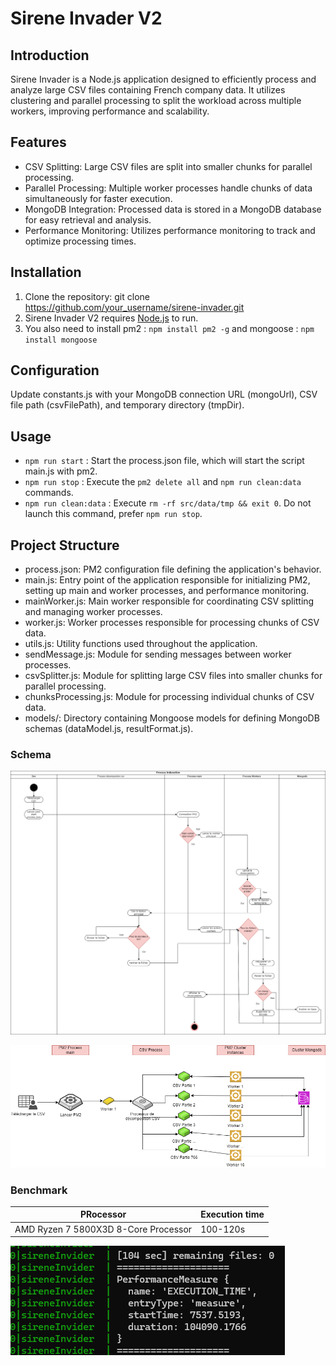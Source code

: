 # Sirene Invader V2

## Introduction
Sirene Invader is a Node.js application designed to efficiently process and analyze large CSV files containing French company data. It utilizes clustering and parallel processing to split the workload across multiple workers, improving performance and scalability.

## Features
- CSV Splitting: Large CSV files are split into smaller chunks for parallel processing.
- Parallel Processing: Multiple worker processes handle chunks of data simultaneously for faster execution.
- MongoDB Integration: Processed data is stored in a MongoDB database for easy retrieval and analysis.
- Performance Monitoring: Utilizes performance monitoring to track and optimize processing times.
## Installation
1. Clone the repository: git clone https://github.com/your_username/sirene-invader.git
2. Sirene Invader V2 requires [Node.js](https://nodejs.org/) to run.
3. You also need to install pm2 : `npm install pm2 -g` and mongoose : `npm install mongoose`

## Configuration

Update constants.js with your MongoDB connection URL (mongoUrl), CSV file path (csvFilePath), and temporary directory (tmpDir).

## Usage
- `npm run start` : Start the process.json file, which will start the script main.js with pm2.
- `npm run stop` : Execute the `pm2 delete all` and `npm run clean:data` commands.
- `npm run clean:data` : Execute `rm -rf src/data/tmp && exit 0`. Do not launch this command, prefer `npm run stop`.


## Project Structure
- process.json: PM2 configuration file defining the application's behavior.
- main.js: Entry point of the application responsible for initializing PM2, setting up main and worker processes, and performance monitoring.
- mainWorker.js: Main worker responsible for coordinating CSV splitting and managing worker processes.
- worker.js: Worker processes responsible for processing chunks of CSV data.
- utils.js: Utility functions used throughout the application.
- sendMessage.js: Module for sending messages between worker processes.
- csvSplitter.js: Module for splitting large CSV files into smaller chunks for parallel processing.
- chunksProcessing.js: Module for processing individual chunks of CSV data.
- models/: Directory containing Mongoose models for defining MongoDB schemas (dataModel.js, resultFormat.js).


### Schema

![Algo](/documentation/algo.png)

![Topo](/documentation/topo.png)


### Benchmark


| PRocessor | Execution time |
| ------ | ------ |
| AMD Ryzen 7 5800X3D 8-Core Processor | 100-120s |

![Benchmark](/documentation/inserted-data.png)
